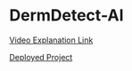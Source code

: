 # DermDetect-AI
[Video Explanation Link](https://drive.google.com/file/d/1as6MMSMYEVFnZnWdBXr5mtlMo0kCDZkb/view?usp=sharing)

[Deployed Project](https://churndeploy-4meaar682vipmw8fysqvds.streamlit.app/)
